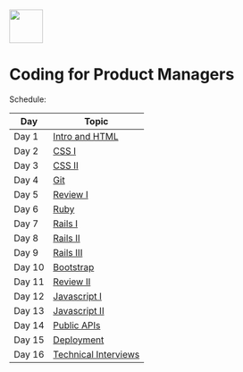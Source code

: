 # <img src="https://cloud.githubusercontent.com/assets/8397980/19818474/bd21af4c-9d04-11e6-8df6-1ed154718dce.png" height="60">

# Coding for Product Managers

Schedule:

| Day | Topic |
|-----|------|
| Day 1 | [Intro and HTML](intro)
| Day 2 | [CSS I](css-1)
| Day 3 | [CSS II](css-2)
| Day 4 | [Git](git)
| Day 5 | [Review I](review-1)
| Day 6 | [Ruby](ruby)
| Day 7 | [Rails I](rails-1)
| Day 8 | [Rails II](rails-2)
| Day 9 | [Rails III](rails-3)
| Day 10 | [Bootstrap](bootstrap)
| Day 11 | [Review II](review-2)
| Day 12 | [Javascript I](javascript-1)
| Day 13 | [Javascript II](javascript-2)
| Day 14 | [Public APIs](public-apis)
| Day 15 | [Deployment](deployment)
| Day 16 | [Technical Interviews](technical-interview)
